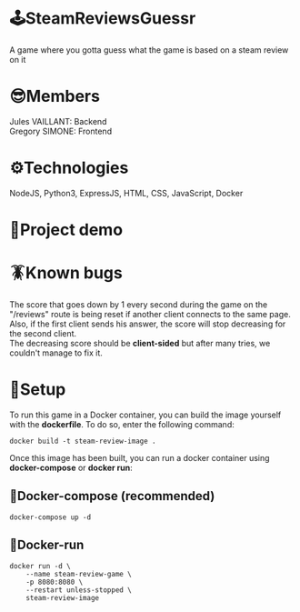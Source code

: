 # 🕹️SteamReviewsGuessr 
A game where you gotta guess what the game is based on a steam review on it

# 😎Members
Jules VAILLANT: Backend \
Gregory SIMONE: Frontend

# ⚙️Technologies
NodeJS, Python3, ExpressJS, HTML, CSS, JavaScript, Docker

# 🎥Project demo


# 🪳Known bugs
The score that goes down by 1 every second during the game on the "/reviews" route is being reset if another client connects to the same page. \
Also, if the first client sends his answer, the score will stop decreasing for the second client. \
The decreasing score should be **client-sided** but after many tries, we couldn't manage to fix it. 

# 📖Setup
To run this game in a Docker container, you can build the image yourself with the **dockerfile**. To do so, enter the following command:
```
docker build -t steam-review-image .
```

Once this image has been built, you can run a docker container using __docker-compose__ or __docker run__:
## 🐋Docker-compose __(recommended)__
```
docker-compose up -d
```

## 🐋Docker-run
```
docker run -d \
    --name steam-review-game \
    -p 8080:8080 \
    --restart unless-stopped \
    steam-review-image
    
```